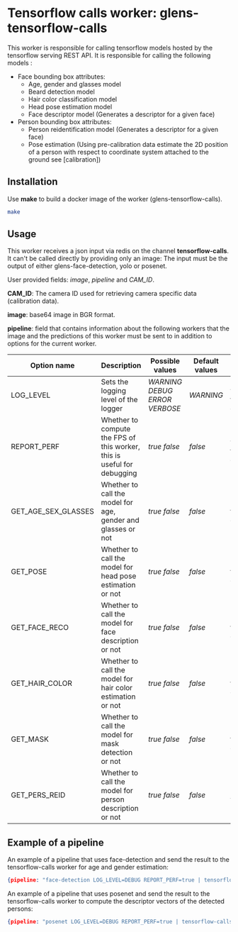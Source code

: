 # Tensorflow calls worker: glens-tensorflow-calls

This worker is responsible for calling tensorflow models hosted by the tensorflow serving REST API.
It is responsible for calling the following models :
- Face bounding box attributes:
  - Age, gender and glasses model
  - Beard detection model 
  - Hair color classification model
  - Head pose estimation model
  - Face descriptor model (Generates a descriptor for a given face) 
- Person bounding box attributes:
  - Person reidentification model (Generates a descriptor for a given face)
  - Pose estimation (Using pre-calibration data estimate the 2D position of a person with respect to coordinate system attached to the ground see [calibration])


## Installation

Use **make** to build a docker image of the worker (glens-tensorflow-calls).

```bash
make
```

## Usage

This worker receives a json input via redis on the channel **tensorflow-calls**. It can't be called directly by providing only an image: The input must be the output of either glens-face-detection, yolo or posenet.

User provided fields: *image*, *pipeline* and *CAM_ID*.

**CAM_ID**: The camera ID used for retrieving camera specific data (calibration data).

**image**: base64 image in BGR format.

**pipeline**: field that contains information about the following workers that the image and the predictions of this worker must be sent to in addition to options for the current worker.

Option name | Description | Possible values | Default values | Previous workers
------------ | ------------- | ------------- | ------------- | -------------
LOG_LEVEL | Sets the logging level of the logger | *WARNING* *DEBUG* *ERROR*  *VERBOSE* | *WARNING* | posenet, yolo, face-detection
REPORT_PERF | Whether to compute the FPS of this worker, this is useful for debugging  | *true* *false* | *false* | posenet, yolo, face-detection
GET_AGE_SEX_GLASSES | Whether to call the model for age, gender and glasses or not| *true* *false* | *false* |posenet, face-detection
GET_POSE | Whether to call the model for head pose estimation or not | *true* *false* | *false* | posenet, face-detection
GET_FACE_RECO | Whether to call the model for face description or not  | *true* *false* | *false* | posenet, face-detection
GET_HAIR_COLOR | Whether to call the model for hair color estimation or not  | *true* *false* | *false* | posenet, face-detection
GET_MASK | Whether to call the model for mask detection or not  | *true* *false* | *false* | posenet, face-detection
GET_PERS_REID | Whether to call the model for person description or not  | *true* *false* | *false* | posenet, yolo

## Example of a pipeline

An example of a pipeline that uses face-detection and send the result to the tensorflow-calls worker for age and gender estimation:
```json
{pipeline: "face-detection LOG_LEVEL=DEBUG REPORT_PERF=true | tensorflow-calls GET_AGE_SEX_GLASSES=true", image: "your base64 image here", CAM_ID: "0"}
```

An example of a pipeline that uses posenet and send the result to the tensorflow-calls worker to compute the descriptor vectors of the detected persons:
```json
{pipeline: "posenet LOG_LEVEL=DEBUG REPORT_PERF=true | tensorflow-calls GET_PERS_REID=true", CAM_ID:"0", image: "your base64 image here"}
```







